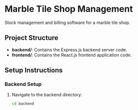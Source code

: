 # Marble Tile Shop Management

Stock management and billing software for a marble tile shop.

## Project Structure

- **backend/**: Contains the Express.js backend server code.
- **frontend/**: Contains the React.js frontend application code.

## Setup Instructions

### Backend Setup

1. Navigate to the backend directory:

   ```bash
   cd backend
   ```
